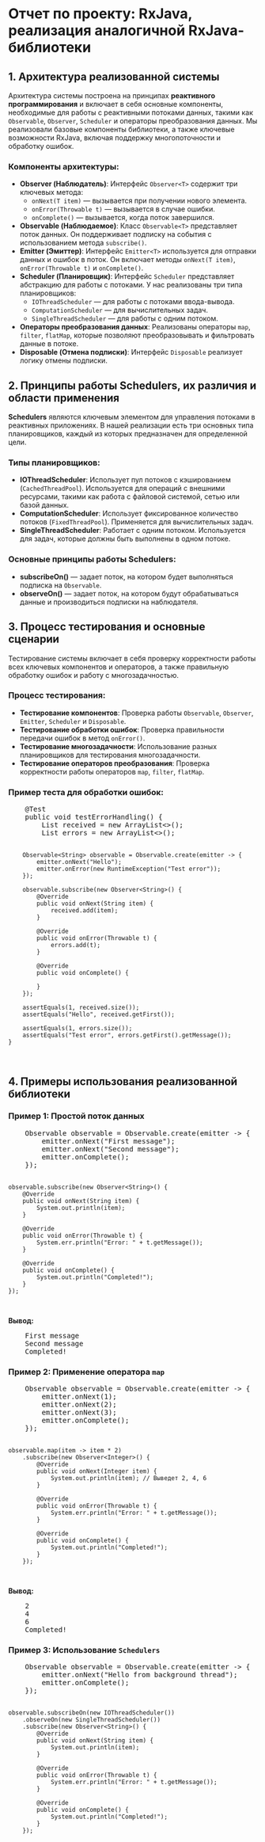 <h1>Отчет по проекту: RxJava, реализация аналогичной RxJava-библиотеки</h1>

<h2>1. Архитектура реализованной системы</h2>
<p>Архитектура системы построена на принципах <strong>реактивного программирования</strong> и включает в себя основные компоненты, необходимые для работы с реактивными потоками данных, такими как <code>Observable</code>, <code>Observer</code>, <code>Scheduler</code> и операторы преобразования данных. Мы реализовали базовые компоненты библиотеки, а также ключевые возможности RxJava, включая поддержку многопоточности и обработку ошибок.</p>

<h3>Компоненты архитектуры:</h3>
<ul>
    <li><strong>Observer (Наблюдатель)</strong>: Интерфейс <code>Observer&lt;T&gt;</code> содержит три ключевых метода:
        <ul>
            <li><code>onNext(T item)</code> — вызывается при получении нового элемента.</li>
            <li><code>onError(Throwable t)</code> — вызывается в случае ошибки.</li>
            <li><code>onComplete()</code> — вызывается, когда поток завершился.</li>
        </ul>
    </li>
    <li><strong>Observable (Наблюдаемое)</strong>: Класс <code>Observable&lt;T&gt;</code> представляет поток данных. Он поддерживает подписку на события с использованием метода <code>subscribe()</code>.</li>
    <li><strong>Emitter (Эмиттер)</strong>: Интерфейс <code>Emitter&lt;T&gt;</code> используется для отправки данных и ошибок в поток. Он включает методы <code>onNext(T item)</code>, <code>onError(Throwable t)</code> и <code>onComplete()</code>.</li>
    <li><strong>Scheduler (Планировщик)</strong>: Интерфейс <code>Scheduler</code> представляет абстракцию для работы с потоками. У нас реализованы три типа планировщиков:
        <ul>
            <li><code>IOThreadScheduler</code> — для работы с потоками ввода-вывода.</li>
            <li><code>ComputationScheduler</code> — для вычислительных задач.</li>
            <li><code>SingleThreadScheduler</code> — для работы с одним потоком.</li>
        </ul>
    </li>
    <li><strong>Операторы преобразования данных</strong>: Реализованы операторы <code>map</code>, <code>filter</code>, <code>flatMap</code>, которые позволяют преобразовывать и фильтровать данные в потоке.</li>
    <li><strong>Disposable (Отмена подписки)</strong>: Интерфейс <code>Disposable</code> реализует логику отмены подписки.</li>
</ul>

<h2>2. Принципы работы Schedulers, их различия и области применения</h2>
<p><strong>Schedulers</strong> являются ключевым элементом для управления потоками в реактивных приложениях. В нашей реализации есть три основных типа планировщиков, каждый из которых предназначен для определенной цели.</p>

<h3>Типы планировщиков:</h3>
<ul>
    <li><strong>IOThreadScheduler</strong>: Использует пул потоков с кэшированием (<code>CachedThreadPool</code>). Используется для операций с внешними ресурсами, такими как работа с файловой системой, сетью или базой данных.</li>
    <li><strong>ComputationScheduler</strong>: Использует фиксированное количество потоков (<code>FixedThreadPool</code>). Применяется для вычислительных задач.</li>
    <li><strong>SingleThreadScheduler</strong>: Работает с одним потоком. Используется для задач, которые должны быть выполнены в одном потоке.</li>
</ul>

<h3>Основные принципы работы Schedulers:</h3>
<ul>
    <li><strong>subscribeOn()</strong> — задает поток, на котором будет выполняться подписка на <code>Observable</code>.</li>
    <li><strong>observeOn()</strong> — задает поток, на котором будут обрабатываться данные и производиться подписки на наблюдателя.</li>
</ul>

<h2>3. Процесс тестирования и основные сценарии</h2>
<p>Тестирование системы включает в себя проверку корректности работы всех ключевых компонентов и операторов, а также правильную обработку ошибок и работу с многозадачностью.</p>

<h3>Процесс тестирования:</h3>
<ul>
    <li><strong>Тестирование компонентов</strong>: Проверка работы <code>Observable</code>, <code>Observer</code>, <code>Emitter</code>, <code>Scheduler</code> и <code>Disposable</code>.</li>
    <li><strong>Тестирование обработки ошибок</strong>: Проверка правильности передачи ошибок в метод <code>onError()</code>.</li>
    <li><strong>Тестирование многозадачности</strong>: Использование разных планировщиков для тестирования многозадачности.</li>
    <li><strong>Тестирование операторов преобразования</strong>: Проверка корректности работы операторов <code>map</code>, <code>filter</code>, <code>flatMap</code>.</li>
</ul>

<h3>Пример теста для обработки ошибок:</h3>
<pre>
    @Test
    public void testErrorHandling() {
        List<String> received = new ArrayList<>();
        List<Throwable> errors = new ArrayList<>();

        Observable<String> observable = Observable.create(emitter -> {
            emitter.onNext("Hello");
            emitter.onError(new RuntimeException("Test error"));
        });

        observable.subscribe(new Observer<String>() {
            @Override
            public void onNext(String item) {
                received.add(item);
            }

            @Override
            public void onError(Throwable t) {
                errors.add(t);
            }

            @Override
            public void onComplete() {

            }
        });

        assertEquals(1, received.size());
        assertEquals("Hello", received.getFirst());

        assertEquals(1, errors.size());
        assertEquals("Test error", errors.getFirst().getMessage());
    }
</pre>

<h2>4. Примеры использования реализованной библиотеки</h2>

<h3>Пример 1: Простой поток данных</h3>
<pre>
    Observable<String> observable = Observable.create(emitter -> {
        emitter.onNext("First message");
        emitter.onNext("Second message");
        emitter.onComplete();
    });

    observable.subscribe(new Observer<String>() {
        @Override
        public void onNext(String item) {
            System.out.println(item);
        }

        @Override
        public void onError(Throwable t) {
            System.err.println("Error: " + t.getMessage());
        }

        @Override
        public void onComplete() {
            System.out.println("Completed!");
        }
    });
</pre>
<p><strong>Вывод:</strong></p>
<pre>
    First message
    Second message
    Completed!
</pre>

<h3>Пример 2: Применение оператора <code>map</code></h3>
<pre>
    Observable<Integer> observable = Observable.create(emitter -> {
        emitter.onNext(1);
        emitter.onNext(2);
        emitter.onNext(3);
        emitter.onComplete();
    });

    observable.map(item -> item * 2)
        .subscribe(new Observer<Integer>() {
            @Override
            public void onNext(Integer item) {
                System.out.println(item); // Выведет 2, 4, 6
            }

            @Override
            public void onError(Throwable t) {
                System.err.println("Error: " + t.getMessage());
            }

            @Override
            public void onComplete() {
                System.out.println("Completed!");
            }
        });
</pre>
<p><strong>Вывод:</strong></p>
<pre>
    2
    4
    6
    Completed!
</pre>

<h3>Пример 3: Использование <code>Schedulers</code></h3>
<pre>
    Observable<String> observable = Observable.create(emitter -> {
        emitter.onNext("Hello from background thread");
        emitter.onComplete();
    });

    observable.subscribeOn(new IOThreadScheduler())
        .observeOn(new SingleThreadScheduler())
        .subscribe(new Observer<String>() {
            @Override
            public void onNext(String item) {
                System.out.println(item);
            }

            @Override
            public void onError(Throwable t) {
                System.err.println("Error: " + t.getMessage());
            }

            @Override
            public void onComplete() {
                System.out.println("Completed!");
            }
        });
</pre>

